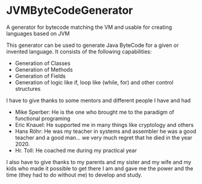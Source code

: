 # JVMByteCodeGenerator
 A generator for bytecode matching the VM and usable for creating languages based on JVM

This generator can be used to generate Java ByteCode for a given or invented language.
It consists of the following capabilities:

- Generation of Classes
- Generation of Methods
- Generation of Fields
- Generation of logic like if, loop like (while, for) and other control structures


I have to give thanks to some mentors and different people I have and had
- Mike Sperber: He is the one who brought me to the paradigm of functional programing
- Eric Knauel: He supported me in many things like cryptology and others
- Hans Röhr: He was my teacher in systems and assembler he was a good teacher and a 
  good man... we very much regret that he died in the year 2020.
- Hr. Toll: He coached me during my practical year



I also have to give thanks to my parents and my sister and my wife and my kids who made it possible to get there I am
and gave me the power and the time (they had to do without me) to develop and study.

